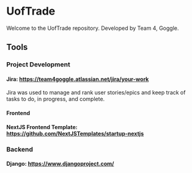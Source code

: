 # UofTrade

Welcome to the UofTrade repository. Developed by Team 4, Goggle.

## Tools

### Project Development

#### Jira: https://team4goggle.atlassian.net/jira/your-work

Jira was used to manage and rank user stories/epics and keep track of tasks to do, in progress, and complete.

#### Frontend
#### NextJS Frontend Template: https://github.com/NextJSTemplates/startup-nextjs

### Backend

#### Django: https://www.djangoproject.com/
